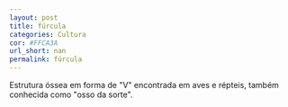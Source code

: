 ```yaml
---
layout: post
title: fúrcula
categories: Cultura
cor: #FFCA3A
url_short: nan
permalink: fúrcula
---
```

Estrutura óssea em forma de "V" encontrada em aves e répteis, também conhecida como "osso da sorte".
